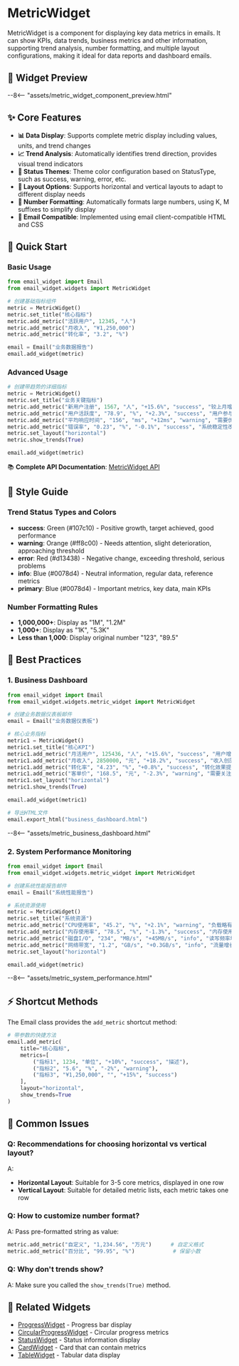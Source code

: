 # MetricWidget

MetricWidget is a component for displaying key data metrics in emails. It can show KPIs, data trends, business metrics and other information, supporting trend analysis, number formatting, and multiple layout configurations, making it ideal for data reports and dashboard emails.

## 🎯 Widget Preview

--8<-- "assets/metric_widget_component_preview.html"

## ✨ Core Features

- **📊 Data Display**: Supports complete metric display including values, units, and trend changes
- **📈 Trend Analysis**: Automatically identifies trend direction, provides visual trend indicators
- **🎨 Status Themes**: Theme color configuration based on StatusType, such as success, warning, error, etc.
- **📏 Layout Options**: Supports horizontal and vertical layouts to adapt to different display needs
- **🔢 Number Formatting**: Automatically formats large numbers, using K, M suffixes to simplify display
- **📧 Email Compatible**: Implemented using email client-compatible HTML and CSS

## 🚀 Quick Start

### Basic Usage

```python
from email_widget import Email
from email_widget.widgets import MetricWidget

# 创建基础指标组件
metric = MetricWidget()
metric.set_title("核心指标")
metric.add_metric("活跃用户", 12345, "人")
metric.add_metric("月收入", "¥1,250,000")
metric.add_metric("转化率", "3.2", "%")

email = Email("业务数据报告")
email.add_widget(metric)
```

### Advanced Usage

```python
# 创建带趋势的详细指标
metric = MetricWidget()
metric.set_title("业务关键指标")
metric.add_metric("新用户注册", 1567, "人", "+15.6%", "success", "较上月增长显著")
metric.add_metric("用户活跃度", "78.9", "%", "+2.3%", "success", "用户参与度提升")
metric.add_metric("平均响应时间", "156", "ms", "+12ms", "warning", "需要优化性能")
metric.add_metric("错误率", "0.23", "%", "-0.1%", "success", "系统稳定性改善")
metric.set_layout("horizontal")
metric.show_trends(True)

email.add_widget(metric)
```

📚 **Complete API Documentation**: [MetricWidget API](../api/metric-widget.md)

## 🎨 Style Guide

### Trend Status Types and Colors

- **success**: Green (#107c10) - Positive growth, target achieved, good performance
- **warning**: Orange (#ff8c00) - Needs attention, slight deterioration, approaching threshold
- **error**: Red (#d13438) - Negative change, exceeding threshold, serious problems
- **info**: Blue (#0078d4) - Neutral information, regular data, reference metrics
- **primary**: Blue (#0078d4) - Important metrics, key data, main KPIs

### Number Formatting Rules

- **1,000,000+**: Display as "1M", "1.2M"
- **1,000+**: Display as "1K", "5.3K"
- **Less than 1,000**: Display original number "123", "89.5"

## 📱 Best Practices

### 1. Business Dashboard

```python
from email_widget import Email
from email_widget.widgets.metric_widget import MetricWidget

# 创建业务数据仪表板邮件
email = Email("业务数据仪表板")

# 核心业务指标
metric1 = MetricWidget()
metric1.set_title("核心KPI")
metric1.add_metric("月活用户", 125436, "人", "+15.6%", "success", "用户增长强劲")
metric1.add_metric("月收入", 2850000, "元", "+18.2%", "success", "收入创历史新高")
metric1.add_metric("转化率", "4.23", "%", "+0.8%", "success", "转化效果提升")
metric1.add_metric("客单价", "168.5", "元", "-2.3%", "warning", "需要关注定价策略")
metric1.set_layout("horizontal")
metric1.show_trends(True)

email.add_widget(metric1)

# 导出HTML文件
email.export_html("business_dashboard.html")
```

--8<-- "assets/metric_business_dashboard.html"

### 2. System Performance Monitoring

```python
from email_widget import Email
from email_widget.widgets.metric_widget import MetricWidget

# 创建系统性能报告邮件
email = Email("系统性能报告")

# 系统资源使用
metric = MetricWidget()
metric.set_title("系统资源")
metric.add_metric("CPU使用率", "45.2", "%", "+2.1%", "warning", "负载略有上升")
metric.add_metric("内存使用率", "78.5", "%", "-1.3%", "success", "内存使用正常")
metric.add_metric("磁盘I/O", "234", "MB/s", "+45MB/s", "info", "读写频率增加")
metric.add_metric("网络带宽", "1.2", "GB/s", "+0.3GB/s", "info", "流量增长稳定")
metric.set_layout("horizontal")

email.add_widget(metric)
```

--8<-- "assets/metric_system_performance.html"

## ⚡ Shortcut Methods

The Email class provides the `add_metric` shortcut method:

```python
# 带参数的快捷方法
email.add_metric(
    title="核心指标",
    metrics=[
        ("指标1", 1234, "单位", "+10%", "success", "描述"),
        ("指标2", "5.6", "%", "-2%", "warning"),
        ("指标3", "¥1,250,000", "", "+15%", "success")
    ],
    layout="horizontal",
    show_trends=True
)
```

## 🐛 Common Issues

### Q: Recommendations for choosing horizontal vs vertical layout?
A: 
- **Horizontal Layout**: Suitable for 3-5 core metrics, displayed in one row
- **Vertical Layout**: Suitable for detailed metric lists, each metric takes one row

### Q: How to customize number format?
A: Pass pre-formatted string as value:
```python
metric.add_metric("自定义", "1,234.56", "万元")      # 自定义格式
metric.add_metric("百分比", "99.95", "%")            # 保留小数
```

### Q: Why don't trends show?
A: Make sure you called the `show_trends(True)` method.

## 🔗 Related Widgets

- [ProgressWidget](progress-widget.md) - Progress bar display
- [CircularProgressWidget](circular-progress-widget.md) - Circular progress metrics
- [StatusWidget](status-widget.md) - Status information display
- [CardWidget](card-widget.md) - Card that can contain metrics
- [TableWidget](table-widget.md) - Tabular data display